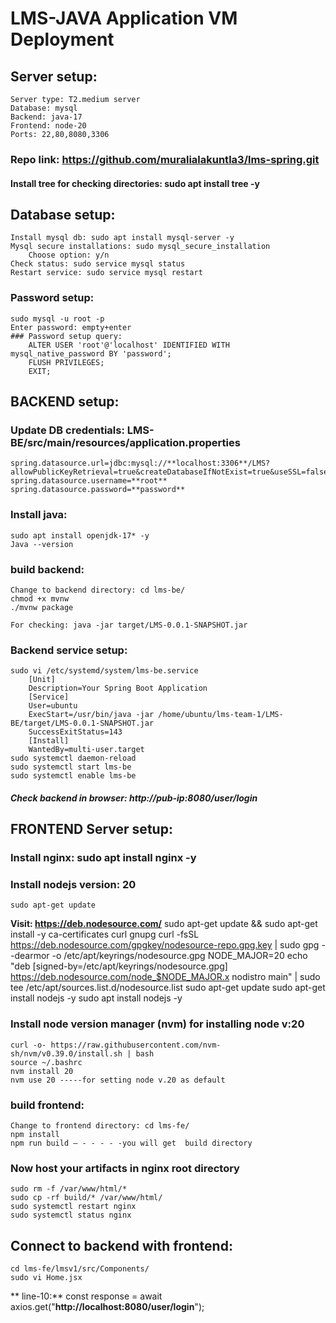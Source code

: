 # LMS-JAVA Application VM Deployment
## Server setup:
    Server type: T2.medium server
    Database: mysql 
    Backend: java-17
    Frontend: node-20
    Ports: 22,80,8080,3306

### Repo link: https://github.com/muralialakuntla3/lms-spring.git

#### Install tree for checking directories: sudo apt  install tree -y
## Database setup:
    Install mysql db: sudo apt install mysql-server -y
    Mysql secure installations: sudo mysql_secure_installation
        Choose option: y/n
    Check status: sudo service mysql status
    Restart service: sudo service mysql restart
### Password setup:
    sudo mysql -u root -p
    Enter password: empty+enter
    ### Password setup query:
        ALTER USER 'root'@'localhost' IDENTIFIED WITH mysql_native_password BY 'password';
        FLUSH PRIVILEGES;
        EXIT;


## BACKEND setup:
### Update DB credentials: LMS-BE/src/main/resources/application.properties
    spring.datasource.url=jdbc:mysql://**localhost:3306**/LMS?allowPublicKeyRetrieval=true&createDatabaseIfNotExist=true&useSSL=false
    spring.datasource.username=**root**
    spring.datasource.password=**password**
### Install java: 
    sudo apt install openjdk-17* -y
    Java --version
### build backend:
    Change to backend directory: cd lms-be/
    chmod +x mvnw
    ./mvnw package
	
    For checking: java -jar target/LMS-0.0.1-SNAPSHOT.jar
### Backend service setup:
    sudo vi /etc/systemd/system/lms-be.service
        [Unit]
        Description=Your Spring Boot Application
        [Service]
        User=ubuntu
        ExecStart=/usr/bin/java -jar /home/ubuntu/lms-team-1/LMS-BE/target/LMS-0.0.1-SNAPSHOT.jar
        SuccessExitStatus=143
        [Install]
        WantedBy=multi-user.target
    sudo systemctl daemon-reload
    sudo systemctl start lms-be
    sudo systemctl enable lms-be
##### Check backend in browser: http://pub-ip:8080/user/login


## FRONTEND Server setup:

### Install nginx: sudo apt install nginx -y

### Install nodejs version: 20
    sudo apt-get update
**Visit: https://deb.nodesource.com/**
    sudo apt-get update && sudo apt-get install -y ca-certificates curl gnupg
    curl -fsSL https://deb.nodesource.com/gpgkey/nodesource-repo.gpg.key | sudo gpg --dearmor -o /etc/apt/keyrings/nodesource.gpg
    NODE_MAJOR=20
    echo "deb [signed-by=/etc/apt/keyrings/nodesource.gpg] https://deb.nodesource.com/node_$NODE_MAJOR.x nodistro main" | sudo tee /etc/apt/sources.list.d/nodesource.list
    sudo apt-get update
    sudo apt-get install nodejs -y
    sudo apt install nodejs -y
### Install node version manager (nvm) for installing node v:20

    curl -o- https://raw.githubusercontent.com/nvm-sh/nvm/v0.39.0/install.sh | bash
    source ~/.bashrc
    nvm install 20
    nvm use 20 -----for setting node v.20 as default
### build frontend:
    Change to frontend directory: cd lms-fe/
    npm install
    npm run build – - - - - -you will get  build directory
### Now host your artifacts in nginx root directory

    sudo rm -f /var/www/html/*
    sudo cp -rf build/* /var/www/html/
    sudo systemctl restart nginx
    sudo systemctl status nginx

## Connect to backend with frontend: 
    cd lms-fe/lmsv1/src/Components/
    sudo vi Home.jsx
   ** line-10:** const response = await axios.get("**http://localhost:8080/user/login**");


